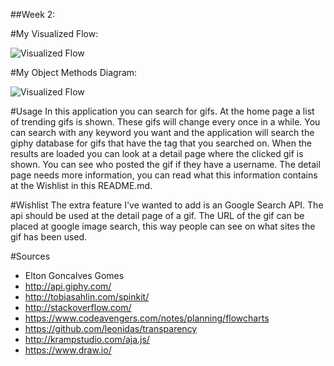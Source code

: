 ##Week 2:

#My Visualized Flow:

![Visualized Flow](https://shyanta.github.io/minor-webappfromscratch/Week%202/API/img/AppFlow.png)

#My Object Methods Diagram:

![Visualized Flow](https://shyanta.github.io/minor-webappfromscratch/Week%202/API/img/ObjectMethods.png)

#Usage
In this application you can search for gifs.
At the home page a list of trending gifs is shown. These gifs will change every once in a while.
You can search with any keyword you want and the application will search the giphy database for gifs that have the tag that you searched on.
When the results are loaded you can look at a detail page where the clicked gif is shown.
You can see who posted the gif if they have a username.
The detail page needs more information, you can read what this information contains
at the Wishlist in this README.md.

#Wishlist
The extra feature I've wanted to add is an Google Search API.
The api should be used at the detail page of a gif.
The URL of the gif can be placed at google image search, this way people
can see on what sites the gif has been used.

#Sources
- Elton Goncalves Gomes
- http://api.giphy.com/
- http://tobiasahlin.com/spinkit/
- http://stackoverflow.com/
- https://www.codeavengers.com/notes/planning/flowcharts
- https://github.com/leonidas/transparency
- http://krampstudio.com/aja.js/
- https://www.draw.io/
